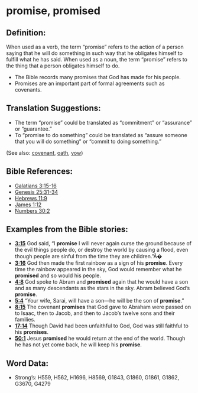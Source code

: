 # promise, promised

## Definition:

When used as a verb, the term “promise” refers to the action of a person saying that he will do something in such way that he obligates himself to fulfill what he has said. When used as a noun, the term “promise” refers to the thing that a person obligates himself to do.

* The Bible records many promises that God has made for his people.
* Promises are an important part of formal agreements such as covenants.

## Translation Suggestions:

* The term “promise” could be translated as “commitment” or “assurance” or “guarantee.”
* To “promise to do something” could be translated as “assure someone that you will do something” or “commit to doing something.”

(See also: [covenant](../kt/covenant.md), [oath](../other/oath.md), [vow](../kt/vow.md))

## Bible References:

* [Galatians 3:15-16](rc://en/tn/help/gal/03/15)
* [Genesis 25:31-34](rc://en/tn/help/gen/25/31)
* [Hebrews 11:9](rc://en/tn/help/heb/11/09)
* [James 1:12](rc://en/tn/help/jas/01/12)
* [Numbers 30:2](rc://en/tn/help/num/30/02)

## Examples from the Bible stories:

* __[3:15](rc://en/tn/help/obs/03/15)__ God said, “I __promise__ I will never again curse the ground because of the evil things people do, or destroy the world by causing a flood, even though people are sinful from the time they are children.”Â�
* __[3:16](rc://en/tn/help/obs/03/16)__ God then made the first rainbow as a sign of his __promise__. Every time the rainbow appeared in the sky, God would remember what he __promised__ and so would his people.
* __[4:8](rc://en/tn/help/obs/04/08)__ God spoke to Abram and __promised__ again that he would have a son and as many descendants as the stars in the sky. Abram believed God’s __promise__.
* __[5:4](rc://en/tn/help/obs/05/04)__ “Your wife, Sarai, will have a son—he will be the son of __promise__.”
* __[8:15](rc://en/tn/help/obs/08/15)__ The covenant __promises__ that God gave to Abraham were passed on to Isaac, then to Jacob, and then to Jacob’s twelve sons and their families.
* __[17:14](rc://en/tn/help/obs/17/14)__ Though David had been unfaithful to God, God was still faithful to his __promises__.
* __[50:1](rc://en/tn/help/obs/50/01)__ Jesus __promised__ he would return at the end of the world. Though he has not yet come back, he will keep his __promise__.

## Word Data:

* Strong’s: H559, H562, H1696, H8569, G1843, G1860, G1861, G1862, G3670, G4279
